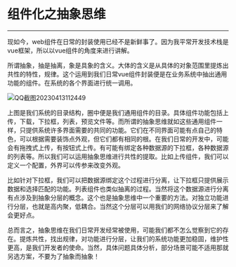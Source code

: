 <!--
 * @Author: 蔡鑫 1058360098@qq.com
 * @Date: 2021-01-12 15:08:30
 * @LastEditors: 蔡鑫 1058360098@qq.com
 * @LastEditTime: 2023-04-13 15:18:20
 * @FilePath: \docsify\docs\articles\read\r1.md
 * @Description: 这是默认设置,请设置`customMade`, 打开koroFileHeader查看配置 进行设置: https://github.com/OBKoro1/koro1FileHeader/wiki/%E9%85%8D%E7%BD%AE
-->
# 组件化之抽象思维
---

现如今，web组件在日常的封装使用已经不是新鲜事了。因为我平常开发技术栈是vue框架，所以以vue组件的角度来进行讲解。

所谓抽象，抽是抽离，象是具象的含义。大体的含义是从具体的对象范围里提炼出共性的特性，规律。这个运用到我们日常vue组件封装便是在业务系统中抽出通用功能的组件。在系统的各个界面进行统一调用。

![QQ截图20230413112449](//cdn.jsdelivr.net/gh/13160692449/pics-storage/r1120230413.png)

上图是我们系统的目录结构，圈中便是我们通用组件的目录。具体组件功能包括上传，下载，下拉框，列表，预览文件等。而所谓的抽象思维就如这些通用组件一样，只提供系统许多界面需要的共同的功能。它们在不同界面可能有点自己的特色，可以根据需要装饰点外观，但它们都有相同的根。在我们日常的开发中，可能会有拖拽式上传，有按钮式上传。有可能有绑定各种数据源的下拉框，各种数据源的列表等。所以我们可以运用抽象思维进行共性的提取。比如上传组件，我们可以定义一个配置，外界可以传参来改变外观。

比如针对下拉框，我们可以把数据源绑定这个过程进行分离，让下拉框只提供展示数据和选择匹配的功能。列表组件也类似抽离的过程。当然将这个数据源进行分离有点涉及到抽象分层的概念。这个也是抽象思维中一个重要的方法。对独立功能进行分层，也就是高内聚，低耦合。当然这个分层可以用我们的网络协议分层来了解会更好点。

总而言之，抽象思维在我们日常开发经常被使用，可能我们都不怎么觉察到它的存在。提炼共性，找出规律，对功能进行分层，让我们的系统功能更加稳固，维护性更高，是我们开发者的使命。当然，具体问题具体分析，部分场景可能不适用那就另选方案，不要为了抽象而抽象！
